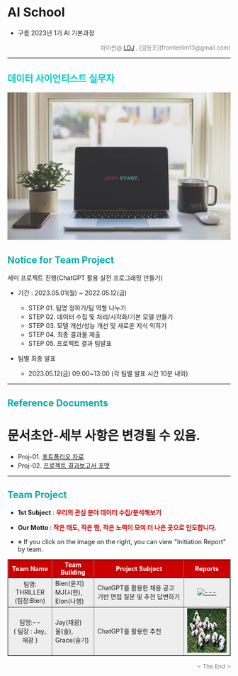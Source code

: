 
# AI School
* 구름 2023년 1기 AI 기본과정

<div align='right'>
    <font size=2 color='gray'>파이썬@ <font color='blue'>
       <a href='https://www.facebook.com/dongjo.lim.7'>LDJ</a>
    </font>, [임동조](frontierlim13@gmail.com)</font></div>
<hr>

<h2><font color="#00CCCC"><b>데이터 사이언티스트 실무자</b></font></h2>

<img src="./images/just_start.jpg">

## <font color='#00AAAA'>Notice for Team Project</font>

세미 프로젝트 진행(ChatGPT 활용 실전 프로그래밍 만들기)
* 기간 : 2023.05.01(월) ~ 2022.05.12(금) <br>
  * STEP 01. 팀명 정하기/팀 역할 나누기 <br>
  * STEP 02. 데이터 수집 및 처리/시각화/기본 모델 만들기<br>
  * STEP 03. 모델 개선/성능 개선 및 새로운 지식 익히기<br>
  * STEP 04. 최종 결과물 제출<br>
  * STEP 05. 프로젝트 결과 팀발표<br>
  
* 팀별 최종 발표   <br>
  * 2023.05.12(금) 09:00~13:00 (각 팀별 발표 시간 10분 내외)
<hr>

## <font color='#00AAAA'>Reference Documents</font>

# 문서초안-세부 사항은 변경될 수 있음.
- Proj-01. [포트폴리오 자료      ][proj-01]
- Proj-02. [프로젝트 결과보고서 포맷   ][proj-02]


[proj-01]:  ./docu/프로젝트보고서_포맷_OOO팀.docx "Go proj-01"
[proj-02]:  ./docu/팀별프로젝트수행_결과작성양식_kdigital.pptx "Go proj-02"

<hr>


##  <font color='#00AAAA'>Team Project </font>

- <b>1st Subject </b>: <font color='#CC0000'><b> 우리의 관심 분야 데이터 수집/분석해보기 </b></font>
- <b>Our Motto   </b>: <font color='#CC0000'><b> 작은 태도, 작은 땀, 작은 노력이 모여 더 나은 곳으로 인도합니다. </b></font>

- ※ If you click on the image on the right, you can view "Initiation Report" by team.


<div align="left">
<table border=1 bgcolor="#EEEEEE">
	<tr bgcolor="#CC0000">
		<td width="100">
		<div align="center"><font color="#FFFFFF"><b>Team Name</b></font></div>
		</td>
		<td width="100">
		<div align="center"><font color="#FFFFFF"><b>Team Building</b></font></div>
		</td>
		<td width="300">
		<div align="center"><font color="#FFFFFF"><b>Project Subject</b></font></div>
		</td>
		<td width="120">
		<div align="center"><font color="#FFFFFF"><b>Reports</b></font></div>
		</td>
	</tr>
	<tr>
		<td>
        <div align="center"> 팀명: THRILLER <br/>(팀장:Bien)<br/> 
            <b></b>
		</div>
		</td>
		<td>
            <div align="left">Bien(윤지)<br/> MJ(시현), Elon(나행) </div>
        </td>
		<td>
			<div align="left"> ChatGPT를 활용한 채용 공고 기반 면접 질문 및 추천 답변하기 </div></td>
		<td>
            <div align="center"> <a href="-">
				<img src='images/job.jpg' width=200 height=100  alt="---"></a>
            </div>
        </td>
	</tr>
	<tr>
		<td>
        <div align="center"> 팀명:-- <br/> ( 팀장 : Jay_재광 ) <br/> 
            <b></b>
		</div>
		</td>
		<td>
            <div align="left"> Jay(재광) <br/> 율(솔), Grace(슬기) </div>
        </td>
		<td>
			<div align="left"> ChatGPT를 활용한 추천 </div></td>
		<td>
            <div align="center"> 
			<a href="-">
				<img src='images/pandas.jpg' width=200 height=100  alt="---"></a>    
            </div>
        </td>
	</tr>
</table>
</div>


<div align='right'><font size=2 color='gray'> &lt; The End &gt; </font></div>
